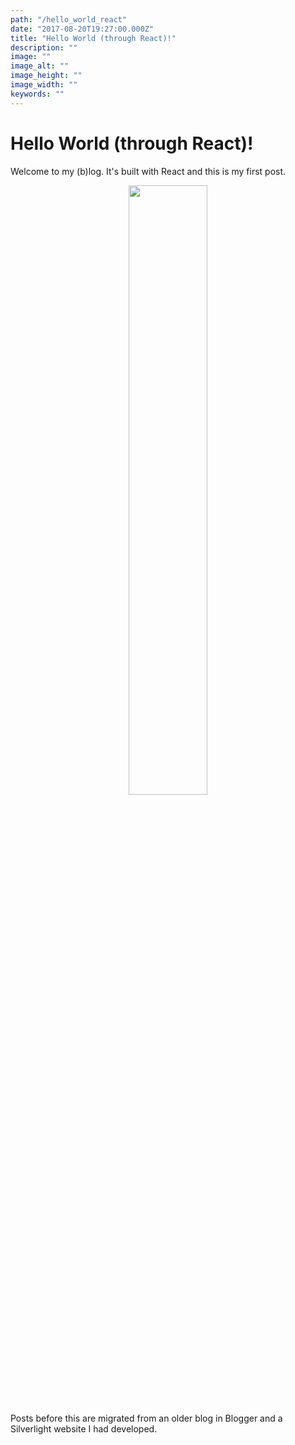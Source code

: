 ```yaml
---
path: "/hello_world_react"
date: "2017-08-20T19:27:00.000Z"
title: "Hello World (through React)!"
description: ""
image: ""
image_alt: ""
image_height: ""
image_width: ""
keywords: ""
---
```


# Hello World (through React)!

<p>
Welcome to my (b)log. It's built with React and this is my first post.
</p>

<center><img src="https://s-media-cache-ak0.pinimg.com/originals/f2/3e/8c/f23e8c5197a51c3553fbb4705f0e6383.jpg" width="50%" height="50%" /></center>

<p>
Posts before this are migrated from an older blog in Blogger and a Silverlight website I had developed.
</p>